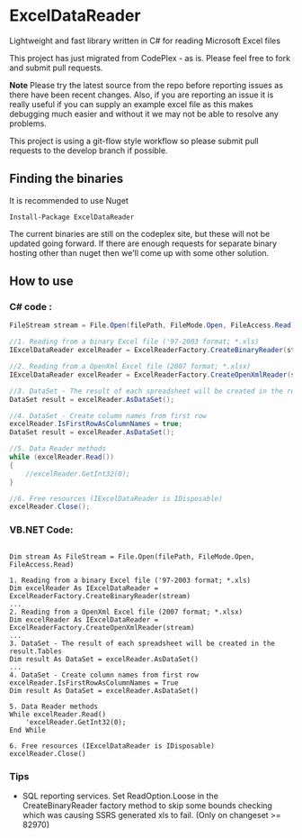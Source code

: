 ExcelDataReader
===============

Lightweight and fast library written in C# for reading Microsoft Excel files

This project has just migrated from CodePlex - as is.
Please feel free to fork and submit pull requests.

**Note**
Please try the latest source from the repo before reporting issues as there have been recent changes.
Also, if you are reporting an issue it is really useful if you can supply an example excel file as this makes debugging much easier and without it we may not be able to resolve any problems.

This project is using a git-flow style workflow so please submit pull requests to the develop branch if possible.

## Finding the binaries
It is recommended to use Nuget 
```
Install-Package ExcelDataReader
```
The current binaries are still on the codeplex site, but these will not be updated going forward. If there are enough requests for separate binary hosting other than nuget then we'll come up with some other solution.

## How to use
### C# code :
```c#
FileStream stream = File.Open(filePath, FileMode.Open, FileAccess.Read);

//1. Reading from a binary Excel file ('97-2003 format; *.xls)
IExcelDataReader excelReader = ExcelReaderFactory.CreateBinaryReader(stream);

//2. Reading from a OpenXml Excel file (2007 format; *.xlsx)
IExcelDataReader excelReader = ExcelReaderFactory.CreateOpenXmlReader(stream);

//3. DataSet - The result of each spreadsheet will be created in the result.Tables
DataSet result = excelReader.AsDataSet();

//4. DataSet - Create column names from first row
excelReader.IsFirstRowAsColumnNames = true;
DataSet result = excelReader.AsDataSet();

//5. Data Reader methods
while (excelReader.Read())
{
	//excelReader.GetInt32(0);
}

//6. Free resources (IExcelDataReader is IDisposable)
excelReader.Close();
```

### VB.NET Code:

```vb.net

Dim stream As FileStream = File.Open(filePath, FileMode.Open, FileAccess.Read)

1. Reading from a binary Excel file ('97-2003 format; *.xls)
Dim excelReader As IExcelDataReader = ExcelReaderFactory.CreateBinaryReader(stream)
...
2. Reading from a OpenXml Excel file (2007 format; *.xlsx)
Dim excelReader As IExcelDataReader = ExcelReaderFactory.CreateOpenXmlReader(stream)
...
3. DataSet - The result of each spreadsheet will be created in the result.Tables
Dim result As DataSet = excelReader.AsDataSet()
...
4. DataSet - Create column names from first row
excelReader.IsFirstRowAsColumnNames = True
Dim result As DataSet = excelReader.AsDataSet()

5. Data Reader methods
While excelReader.Read()
	'excelReader.GetInt32(0);
End While

6. Free resources (IExcelDataReader is IDisposable)
excelReader.Close()
```

### Tips
* SQL reporting services. Set ReadOption.Loose in the CreateBinaryReader factory method to skip some bounds checking which was causing SSRS generated xls to fail. (Only on changeset >= 82970)
